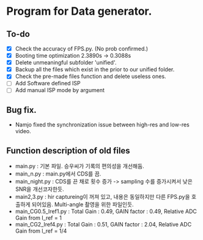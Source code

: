 # Program for Data generator.

## To-do
- [x] Check the accuracy of FPS.py. (No prob confirmed.)
- [x] Booting time optimization 2.3890s -> 0.3088s
- [x] Delete unmeaningful subfolder 'unified'.
- [x] Backup all the files which exist in the prior to our unified folder.
- [x] Check the pre-made files function and delete useless ones.
- [ ] Add Software defined ISP
- [ ] Add manual ISP mode by argument

## Bug fix.
- Namjo fixed the synchronization issue between high-res and low-res video.

## Function description of old files

- main.py : 기본 파일. 승우씨가 기록의 편의성을 개선해둠.
- main_n.py : main.py에서 CDS를 끔.
- main_night.py : CDS를 끈 채로 횟수 증가 -> sampling 수를 증가시켜서 낮은 SNR을 개선코자한듯.
- main2,3.py : hir captureing이 꺼져 있고, 내용은 동일하지만 다른 FPS.py을 호출하게 되어있음. Multi-angle 촬영을 위한 파일인듯.
- main_CG0.5_Iref1.py : Total Gain : 0.49,  GAIN factor : 0.49, Relative ADC Gain from I_ref = 1
- main_CG2_Iref4.py : Total Gain : 0.51, GAIN factor : 2.04, Relative ADC Gain from l_ref = 1/4

